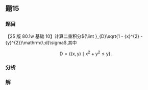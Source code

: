 ## 题15
### 题目
【25 版 80.1w 基础 10】计算二重积分${\iint }_{D}\sqrt{1 - {x}^{2} - {y}^{2}}\mathrm{\;d}\sigma$,其中

$$
\mathrm{D} = \{  {( {\mathrm{x},\mathrm{y}})  \mid  {\mathrm{x}}^{2} + {\mathrm{y}}^{2} \leq  \mathrm{y}}\}  .
$$
### 分析

### 解